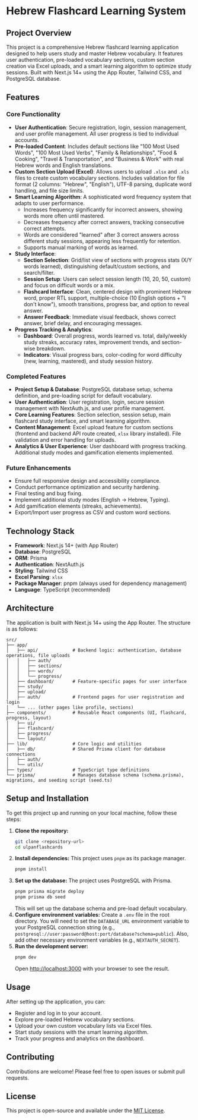 # Hebrew Flashcard Learning System

## Project Overview

This project is a comprehensive Hebrew flashcard learning application designed to help users study and master Hebrew vocabulary. It features user authentication, pre-loaded vocabulary sections, custom section creation via Excel uploads, and a smart learning algorithm to optimize study sessions. Built with Next.js 14+ using the App Router, Tailwind CSS, and PostgreSQL database.

## Features

### Core Functionality
- **User Authentication**: Secure registration, login, session management, and user profile management. All user progress is tied to individual accounts.
- **Pre-loaded Content**: Includes default sections like "100 Most Used Words", "100 Most Used Verbs", "Family & Relationships", "Food & Cooking", "Travel & Transportation", and "Business & Work" with real Hebrew words and English translations.
- **Custom Section Upload (Excel)**: Allows users to upload `.xlsx` and `.xls` files to create custom vocabulary sections. Includes validation for file format (2 columns: "Hebrew", "English"), UTF-8 parsing, duplicate word handling, and file size limits.
- **Smart Learning Algorithm**: A sophisticated word frequency system that adapts to user performance.
    - Increases frequency significantly for incorrect answers, showing words more often until mastered.
    - Decreases frequency after correct answers, tracking consecutive correct attempts.
    - Words are considered "learned" after 3 correct answers across different study sessions, appearing less frequently for retention.
    - Supports manual marking of words as learned.
- **Study Interface**:
    - **Section Selection**: Grid/list view of sections with progress stats (X/Y words learned), distinguishing default/custom sections, and search/filter.
    - **Session Setup**: Users can select session length (10, 20, 50, custom) and focus on difficult words or a mix.
    - **Flashcard Interface**: Clean, centered design with prominent Hebrew word, proper RTL support, multiple-choice (10 English options + "I don't know"), smooth transitions, progress bar, and option to reveal answer.
    - **Answer Feedback**: Immediate visual feedback, shows correct answer, brief delay, and encouraging messages.
- **Progress Tracking & Analytics**:
    - **Dashboard**: Overall progress, words learned vs. total, daily/weekly study streaks, accuracy rates, improvement trends, and section-wise breakdown.
    - **Indicators**: Visual progress bars, color-coding for word difficulty (new, learning, mastered), and study session history.

### Completed Features
- **Project Setup & Database**: PostgreSQL database setup, schema definition, and pre-loading script for default vocabulary.
- **User Authentication**: User registration, login, secure session management with NextAuth.js, and user profile management.
- **Core Learning Features**: Section selection, session setup, main flashcard study interface, and smart learning algorithm.
- **Content Management**: Excel upload feature for custom sections (frontend and backend API route created, `xlsx` library installed). File validation and error handling for uploads.
- **Analytics & User Experience**: User dashboard with progress tracking. Additional study modes and gamification elements implemented.

### Future Enhancements
- Ensure full responsive design and accessibility compliance.
- Conduct performance optimization and security hardening.
- Final testing and bug fixing.
- Implement additional study modes (English → Hebrew, Typing).
- Add gamification elements (streaks, achievements).
- Export/Import user progress as CSV and custom word sections.

## Technology Stack

- **Framework**: Next.js 14+ (with App Router)
- **Database**: PostgreSQL
- **ORM**: Prisma
- **Authentication**: NextAuth.js
- **Styling**: Tailwind CSS
- **Excel Parsing**: `xlsx`
- **Package Manager**: pnpm (always used for dependency management)
- **Language**: TypeScript (recommended)

## Architecture

The application is built with Next.js 14+ using the App Router. The structure is as follows:

```
src/
├── app/
│   ├── api/             # Backend logic: authentication, database operations, file uploads
│   │   ├── auth/
│   │   ├── sections/
│   │   ├── words/
│   │   └── progress/
│   ├── dashboard/       # Feature-specific pages for user interface
│   ├── study/
│   ├── upload/
│   ├── auth/            # Frontend pages for user registration and login
│   └── ... (other pages like profile, sections)
├── components/          # Reusable React components (UI, flashcard, progress, layout)
│   ├── ui/
│   ├── flashcard/
│   ├── progress/
│   └── layout/
├── lib/                 # Core logic and utilities
│   ├── db/              # Shared Prisma client for database connections
│   ├── auth/
│   └── utils/
├── types/               # TypeScript type definitions
└── prisma/              # Manages database schema (schema.prisma), migrations, and seeding script (seed.ts)
```

## Setup and Installation

To get this project up and running on your local machine, follow these steps:

1.  **Clone the repository:**
    ```bash
    git clone <repository-url>
    cd ulpanflashcards
    ```
2.  **Install dependencies:**
    This project uses `pnpm` as its package manager.
    ```bash
    pnpm install
    ```
3.  **Set up the database:**
    The project uses PostgreSQL with Prisma.
    ```bash
    pnpm prisma migrate deploy
    pnpm prisma db seed
    ```
    This will set up the database schema and pre-load default vocabulary.
4.  **Configure environment variables:**
    Create a `.env` file in the root directory. You will need to set the `DATABASE_URL` environment variable to your PostgreSQL connection string (e.g., `postgresql://user:password@host:port/database?schema=public`). Also, add other necessary environment variables (e.g., `NEXTAUTH_SECRET`).
5.  **Run the development server:**
    ```bash
    pnpm dev
    ```
    Open [http://localhost:3000](http://localhost:3000) with your browser to see the result.

## Usage

After setting up the application, you can:
- Register and log in to your account.
- Explore pre-loaded Hebrew vocabulary sections.
- Upload your own custom vocabulary lists via Excel files.
- Start study sessions with the smart learning algorithm.
- Track your progress and analytics on the dashboard.

## Contributing

Contributions are welcome! Please feel free to open issues or submit pull requests.

## License

This project is open-source and available under the [MIT License](LICENSE).